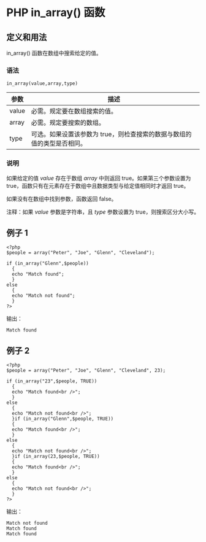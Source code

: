 # PHP in_array() 函数



## 定义和用法

in_array() 函数在数组中搜索给定的值。

### 语法

```
in_array(value,array,type)
```

| 参数 | 描述 |
| --- | --- |
| value | 必需。规定要在数组搜索的值。 |
| array | 必需。规定要搜索的数组。 |
| type | 可选。如果设置该参数为 true，则检查搜索的数据与数组的值的类型是否相同。 |

### 说明

如果给定的值 _value_ 存在于数组 _array_ 中则返回 true。如果第三个参数设置为 true，函数只有在元素存在于数组中且数据类型与给定值相同时才返回 true。

如果没有在数组中找到参数，函数返回 false。

注释：如果 _value_ 参数是字符串，且 _type_ 参数设置为 true，则搜索区分大小写。

## 例子 1

```
<?php
$people = array("Peter", "Joe", "Glenn", "Cleveland");

if (in_array("Glenn",$people))
  {
  echo "Match found";
  }
else
  {
  echo "Match not found";
  }
?>
```

输出：

```
Match found
```

## 例子 2

```
<?php
$people = array("Peter", "Joe", "Glenn", "Cleveland", 23);

if (in_array("23",$people, TRUE))
  {
  echo "Match found<br />";
  }
else
  {
  echo "Match not found<br />";
  }if (in_array("Glenn",$people, TRUE))
  {
  echo "Match found<br />";
  }
else
  {
  echo "Match not found<br />";
  }if (in_array(23,$people, TRUE))
  {
  echo "Match found<br />";
  }
else
  {
  echo "Match not found<br />";
  }
?>
```

输出：

```
Match not found
Match found
Match found
```



